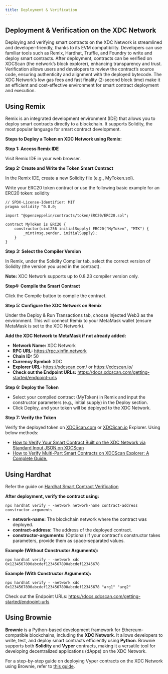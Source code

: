 ```yaml
---
title: Deployment & Verification 
---
```


## Deployment & Verification on the XDC Network

Deploying and verifying smart contracts on the XDC Network is streamlined and developer-friendly, thanks to its EVM compatibility. Developers can use familiar tools such as Remix, Hardhat, Truffle, and Foundry to write and deploy smart contracts. After deployment, contracts can be verified on XDCScan (the network’s block explorer), enhancing transparency and trust. Verification allows users and developers to review the contract’s source code, ensuring authenticity and alignment with the deployed bytecode. The XDC Network’s low gas fees and fast finality (2-second block time) make it an efficient and cost-effective environment for smart contract deployment and execution.

## Using Remix
Remix is an integrated development environment (IDE) that allows you to deploy smart contracts directly to a blockchain. It supports Solidity, the most popular language for smart contract development.

**Steps to Deploy a Token on XDC Network using Remix:**

**Step 1: Access Remix IDE** 

Visit Remix IDE in your web browser.

**Step 2: Create and Write the Token Smart Contract**

In the Remix IDE, create a new Solidity file (e.g., MyToken.sol).

Write your ERC20 token contract or use the following basic example for an ERC20 token:
solidity

```
// SPDX-License-Identifier: MIT
pragma solidity ^0.8.0;

import "@openzeppelin/contracts/token/ERC20/ERC20.sol";

contract MyToken is ERC20 {
    constructor(uint256 initialSupply) ERC20("MyToken", "MTK") {
        _mint(msg.sender, initialSupply);
    }
}
```

**Step 3: Select the Compiler Version**

In Remix, under the Solidity Compiler tab, select the correct version of Solidity (the version you used in the contract).

**Note:** XDC Network supports up to 0.8.23 compiler version only.

**Step4: Compile the Smart Contract**

Click the Compile button to compile the contract.

**Step 5: Configure the XDC Network on Remix**

Under the Deploy & Run Transactions tab, choose Injected Web3 as the environment. This will connect Remix to your MetaMask wallet (ensure MetaMask is set to the XDC Network).

**Add the XDC Network to MetaMask if not already added:**

- **Network Name:** XDC Network
- **RPC URL:** https://rpc.xinfin.network
- **Chain ID:** 50
- **Currency Symbol:** XDC
- **Explorer URL:** https://xdcscan.com/ or https://xdcscan.io/
- **Check out the Endpoint URLs:** https://docs.xdcscan.com/getting-started/endpoint-urls

**Step 6: Deploy the Token**

- Select your compiled contract (MyToken) in Remix and input the constructor parameters (e.g., initial supply) in the Deploy section.
- Click Deploy, and your token will be deployed to the XDC Network.

**Step 7: Verify the Token**

Verify the deployed token on [XDCScan.com](https://xdcscan.com/) or [XDCScan.io](https://xdcscan.io/)  Explorer. Using below methods:

- [How to Verify Your Smart Contract Built on the XDC Network via Standard Input JSON on XDCScan](https://www.xdc.dev/openscan/how-to-verify-your-smart-contract-built-on-the-xdc-network-via-standard-input-json-on-xdcscan-powered-by-blocksscanopenscan-2j93)
- [How to Verify Multi-Part Smart Contracts on XDCScan Explorer: A Complete Guide.](https://www.xdc.dev/openscan/how-to-verify-multi-part-smart-contracts-on-xdcscan-explorer-a-complete-guide-1pfe)

## Using Hardhat
Refer the guide on [Hardhat Smart Contract Verification](https://www.xdc.dev/openscan/streamline-hardhat-smart-contract-verification-a-guide-to-automated-verification-on-blocksscan-with-xdc-network-30kc)

**After deployment, verify the contract using:**

```
npx hardhat verify - -network network-name contract-address constructor-arguments
```

- **network-name:** The blockchain network where the contract was deployed.
- **contract-address:** The address of the deployed contract.
- **constructor-arguments:** (Optional) If your contract's constructor takes parameters, provide them as space-separated values.

**Example (Without Constructor Arguments):**

```
npx hardhat verify - -network xdc 0x1234567890abcdef1234567890abcdef12345678
```

**Example (With Constructor Arguments):**

```
npx hardhat verify - -network xdc 0x1234567890abcdef1234567890abcdef12345678 "arg1" "arg2"
```

Check out the Endpoint URLs: https://docs.xdcscan.com/getting-started/endpoint-urls

## Using Brownie
**Brownie** is a Python-based development framework for Ethereum-compatible blockchains, including the **XDC Network**. It allows developers to write, test, and deploy smart contracts efficiently using **Python**. Brownie supports both **Solidity** and **Vyper** contracts, making it a versatile tool for developing decentralized applications (dApps) on the XDC Network.

For a step-by-step guide on deploying Vyper contracts on the XDC Network using Brownie, refer to [this guide](https://www.xdc.dev/openscan/a-step-by-step-guide-to-deploying-vyper-contracts-on-the-xdc-network-with-brownie-2m0e).

